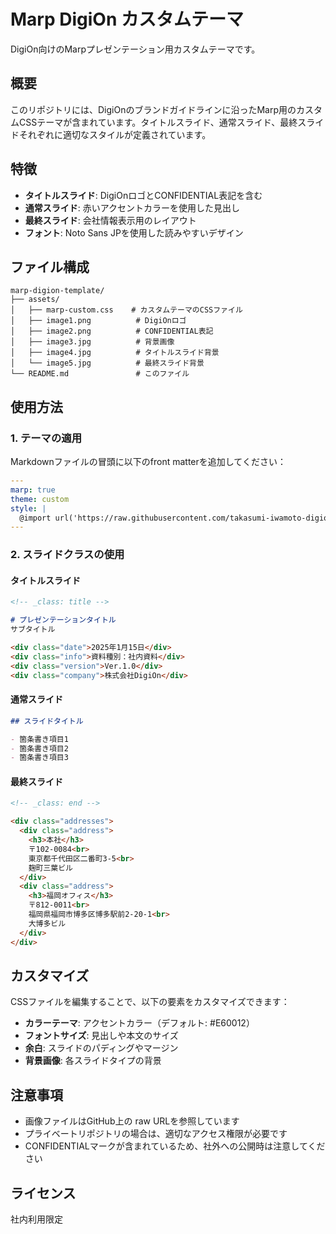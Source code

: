 # Marp DigiOn カスタムテーマ

DigiOn向けのMarpプレゼンテーション用カスタムテーマです。

## 概要

このリポジトリには、DigiOnのブランドガイドラインに沿ったMarp用のカスタムCSSテーマが含まれています。タイトルスライド、通常スライド、最終スライドそれぞれに適切なスタイルが定義されています。

## 特徴

- **タイトルスライド**: DigiOnロゴとCONFIDENTIAL表記を含む
- **通常スライド**: 赤いアクセントカラーを使用した見出し
- **最終スライド**: 会社情報表示用のレイアウト
- **フォント**: Noto Sans JPを使用した読みやすいデザイン

## ファイル構成

```
marp-digion-template/
├── assets/
│   ├── marp-custom.css    # カスタムテーマのCSSファイル
│   ├── image1.png          # DigiOnロゴ
│   ├── image2.png          # CONFIDENTIAL表記
│   ├── image3.jpg          # 背景画像
│   ├── image4.jpg          # タイトルスライド背景
│   └── image5.jpg          # 最終スライド背景
└── README.md               # このファイル
```

## 使用方法

### 1. テーマの適用

Markdownファイルの冒頭に以下のfront matterを追加してください：

```yaml
---
marp: true
theme: custom
style: |
  @import url('https://raw.githubusercontent.com/takasumi-iwamoto-digion/marp-digion-template/main/assets/marp-custom.css');
---
```

### 2. スライドクラスの使用

#### タイトルスライド

```markdown
<!-- _class: title -->

# プレゼンテーションタイトル
サブタイトル

<div class="date">2025年1月15日</div>
<div class="info">資料種別：社内資料</div>
<div class="version">Ver.1.0</div>
<div class="company">株式会社DigiOn</div>
```

#### 通常スライド

```markdown
## スライドタイトル

- 箇条書き項目1
- 箇条書き項目2
- 箇条書き項目3
```

#### 最終スライド

```markdown
<!-- _class: end -->

<div class="addresses">
  <div class="address">
    <h3>本社</h3>
    〒102-0084<br>
    東京都千代田区二番町3-5<br>
    麹町三葉ビル
  </div>
  <div class="address">
    <h3>福岡オフィス</h3>
    〒812-0011<br>
    福岡県福岡市博多区博多駅前2-20-1<br>
    大博多ビル
  </div>
</div>
```

## カスタマイズ

CSSファイルを編集することで、以下の要素をカスタマイズできます：

- **カラーテーマ**: アクセントカラー（デフォルト: #E60012）
- **フォントサイズ**: 見出しや本文のサイズ
- **余白**: スライドのパディングやマージン
- **背景画像**: 各スライドタイプの背景

## 注意事項

- 画像ファイルはGitHub上の raw URLを参照しています
- プライベートリポジトリの場合は、適切なアクセス権限が必要です
- CONFIDENTIALマークが含まれているため、社外への公開時は注意してください

## ライセンス

社内利用限定